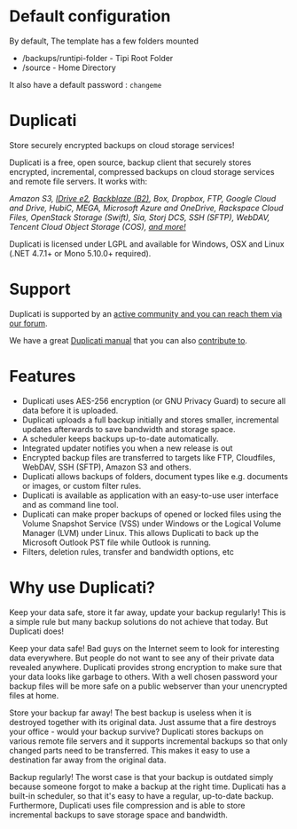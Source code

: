 # Default configuration

By default, The template has a few folders mounted

- /backups/runtipi-folder - Tipi Root Folder
- /source - Home Directory

It also have a default password : `changeme`

# Duplicati

Store securely encrypted backups on cloud storage services!

Duplicati is a free, open source, backup client that securely stores encrypted, incremental, compressed backups on cloud storage services and remote file servers. It works with:

_Amazon S3, [IDrive e2](https://www.idrive.com/e2/duplicati 'Using Duplicati with IDrive e2'), [Backblaze (B2)](https://www.backblaze.com/blog/duplicati-backups-cloud-storage/ 'Duplicati with Backblaze B2 Cloud Storage'), Box, Dropbox, FTP, Google Cloud and Drive, HubiC, MEGA, Microsoft Azure and OneDrive, Rackspace Cloud Files, OpenStack Storage (Swift), Sia, Storj DCS, SSH (SFTP), WebDAV, Tencent Cloud Object Storage (COS), [and more!](https://duplicati.readthedocs.io/en/latest/01-introduction/#supported-backends)_

Duplicati is licensed under LGPL and available for Windows, OSX and Linux (.NET 4.7.1+ or Mono 5.10.0+ required).

# [](https://github.com/duplicati/duplicati#support)Support

Duplicati is supported by an [active community and you can reach them via our forum](https://forum.duplicati.com).

We have a great [Duplicati manual](https://docs.duplicati.com) that you can also [contribute to](https://github.com/kees-z/DuplicatiDocs).

# [](https://github.com/duplicati/duplicati#features)Features

- Duplicati uses AES-256 encryption (or GNU Privacy Guard) to secure all data before it is uploaded.
- Duplicati uploads a full backup initially and stores smaller, incremental updates afterwards to save bandwidth and storage space.
- A scheduler keeps backups up-to-date automatically.
- Integrated updater notifies you when a new release is out
- Encrypted backup files are transferred to targets like FTP, Cloudfiles, WebDAV, SSH (SFTP), Amazon S3 and others.
- Duplicati allows backups of folders, document types like e.g. documents or images, or custom filter rules.
- Duplicati is available as application with an easy-to-use user interface and as command line tool.
- Duplicati can make proper backups of opened or locked files using the Volume Snapshot Service (VSS) under Windows or the Logical Volume Manager (LVM) under Linux. This allows Duplicati to back up the Microsoft Outlook PST file while Outlook is running.
- Filters, deletion rules, transfer and bandwidth options, etc

# [](https://github.com/duplicati/duplicati#why-use-duplicati)Why use Duplicati?

Keep your data safe, store it far away, update your backup regularly! This is a simple rule but many backup solutions do not achieve that today. But Duplicati does!

Keep your data safe! Bad guys on the Internet seem to look for interesting data everywhere. But people do not want to see any of their private data revealed anywhere. Duplicati provides strong encryption to make sure that your data looks like garbage to others. With a well chosen password your backup files will be more safe on a public webserver than your unencrypted files at home.

Store your backup far away! The best backup is useless when it is destroyed together with its original data. Just assume that a fire destroys your office - would your backup survive? Duplicati stores backups on various remote file servers and it supports incremental backups so that only changed parts need to be transferred. This makes it easy to use a destination far away from the original data.

Backup regularly! The worst case is that your backup is outdated simply because someone forgot to make a backup at the right time. Duplicati has a built-in scheduler, so that it's easy to have a regular, up-to-date backup. Furthermore, Duplicati uses file compression and is able to store incremental backups to save storage space and bandwidth.

# [](https://github.com/duplicati/duplicati#contributing)
